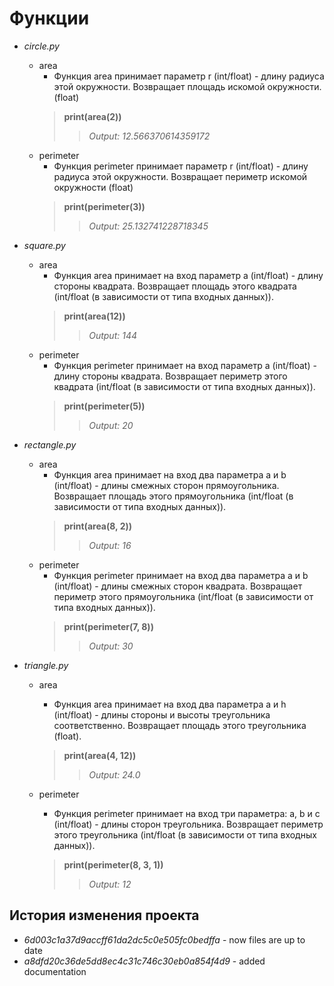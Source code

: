 # **Функции**

+ *circle.py* 
    + area
        - Функция area принимает параметр r (int/float) - длину радиуса этой окружности.
    Возвращает площадь искомой окружности. (float)
      > **print(area(2))**
      >> *Output: 12.566370614359172*
    + perimeter
      + Функция perimeter принимает параметр r (int/float) - длину радиуса этой окружности.
    Возвращает периметр искомой окружности (float)
      > **print(perimeter(3))**
      >> *Output: 25.132741228718345*
      

+ *square.py*
    + area
      +  Функция area принимает на вход параметр a (int/float) - длину стороны квадрата.
    Возвращает площадь этого квадрата (int/float (в зависимости от типа входных данных)).
      > **print(area(12))**
      >> *Output: 144*
    + perimeter
      + Функция perimeter принимает на вход параметр a (int/float) - длину стороны квадрата.
    Возвращает периметр этого квадрата (int/float (в зависимости от типа входных данных)).
      > **print(perimeter(5))**
      >> *Output: 20*

+ *rectangle.py*
  + area
    + Функция area принимает на вход два параметра a и b (int/float) - длины смежных сторон прямоугольника.
    Возвращает площадь этого прямоугольника (int/float (в зависимости от типа входных данных)).
    > **print(area(8, 2))**
    >> *Output: 16*
  + perimeter
    + Функция perimeter принимает на вход два параметра a и b (int/float) - длины смежных сторон квадрата.
    Возвращает периметр этого прямоугольника (int/float (в зависимости от типа входных данных)).
    > **print(perimeter(7, 8))**
    >> *Output: 30*


+ *triangle.py*
  + area
    + Функция area принимает на вход два параметра a и h (int/float) - длины стороны и высоты треугольника соответственно.
    Возвращает площадь этого треугольника (float).
    > **print(area(4, 12))**
    >> *Output: 24.0*     

  + perimeter
    + Функция perimeter принимает на вход три параметра: a, b и c (int/float) - длины сторон треугольника.
    Возвращает периметр этого треугольника (int/float (в зависимости от типа входных данных)).
    > **print(perimeter(8, 3, 1))**
    >> *Output: 12*


## История изменения проекта
* *6d003c1a37d9accff61da2dc5c0e505fc0bedffa* - now files are up to date
* *a8dfd20c36de5dd8ec4c31c746c30eb0a854f4d9* - added documentation